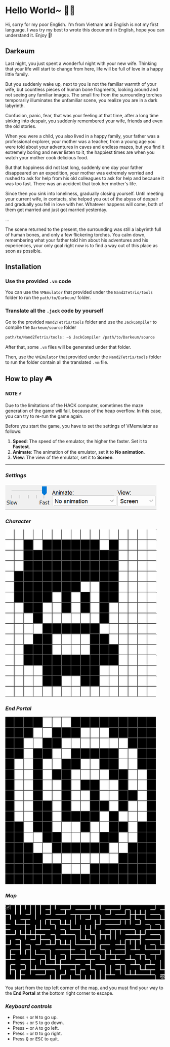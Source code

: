 # **Hello World~** 👋🏻
Hi, sorry for my poor English. I'm from Vietnam and English is not my first language.
I was try my best to wrote this document in English, hope you can understand it. Enjoy 🥰!

## **Darkeum**

Last night, you just spent a wonderful night with your new wife. Thinking that your life will start to change from here, life will be full of love in a happy little family.

But you suddenly wake up, next to you is not the familiar warmth of your wife, but countless pieces of human bone fragments, looking around and not seeing any familiar images. The small fire from the surrounding torches temporarily illuminates the unfamiliar scene, you realize you are in a dark labyrinth. 

Confusion, panic, fear, that was your feeling at that time, after a long time sinking into despair, you suddenly remembered your wife, friends and even the old stories. 

When you were a child, you also lived in a happy family, your father was a professional explorer, your mother was a teacher, from a young age you were told about your adventures in caves and endless mazes, but you find it extremely boring and never listen to it, the happiest times are when you watch your mother cook delicious food. 

But that happiness did not last long, suddenly one day your father disappeared on an expedition, your mother was extremely worried and rushed to ask for help from his old colleagues to ask for help and because it was too fast. There was an accident that took her mother's life. 

Since then you sink into loneliness, gradually closing yourself. Until meeting your current wife, in contacts, she helped you out of the abyss of despair and gradually you fell in love with her. Whatever happens will come, both of them get married and just got married yesterday.

...

The scene returned to the present, the surrounding was still a labyrinth full of human bones, and only a few flickering torches. You calm down, remembering what your father told him about his adventures and his experiences, your only goal right now is to find a way out of this place as soon as possible.

## **Installation**
### **Use the provided `.vm` code**

You can use the `VMEmulator` that provided under the `Nand2Tetris/tools` folder to run the `path/to/Darkeum/` folder.

### **Translate all the `.jack` code by yourself**

Go to the provided `Nand2Tetris/tools` folder and use the `JackCompiler` to compile the `Darkeum/source` folder
```bash
path/to/Nand2Tetris/tools: ~$ JackCompiler /path/to/Darkeum/source
```
After that, some `.vm` files will be generated under that folder.

Then, use the `VMEmulator` that provided under the `Nand2Tetris/tools` folder to run the folder contain all the translated `.vm` file.

## **How to play 🎮**

**NOTE ⚡**

Due to the limitations of the HACK computer, sometimes the maze generation of the game will fail, because of the heap overflow.
In this case, you can try to re-run the game again.

Before you start the game, you have to set the settings of VMemulator as follows:

1. **Speed**: The speed of the emulator, the higher the faster. Set it to **Fastest**.
2. **Animate**: The animation of the emulator, set it to **No animation**.
3. **View**: The view of the emulator, set it to **Screen**.

---

### ***Settings***
![Settings](./images/settings.png "Settings of VMEmulator")

### ***Character***
![Character](./images/character.png "Character Bitmap Image made with Nand2Tetris provided Sokoban Bitmap Editor")

### ***End Portal***
![End Portal](./images/endportal.png "End Portal Bitmap Image made with Nand2Tetris provided Sokoban Bitmap Editor")

### ***Map***
![Map](./images/map.png "Map Bitmap Image made with Nand2Tetris provided Sokoban Bitmap Editor")

You start from the top left corner of the map, and you must find your way to the **End Portal** at the bottom right corner to escape.

### ***Keyboard controls***
- Press <kbd>↑</kbd> or <kbd>W</kbd> to go up.
- Press <kbd>↓</kbd> or <kbd>S</kbd> to go down.
- Press <kbd>←</kbd> or <kbd>A</kbd> to go left.
- Press <kbd>→</kbd> or <kbd>D</kbd> to go right.
- Press <kbd>Q</kbd> or <kbd>ESC</kbd> to quit.